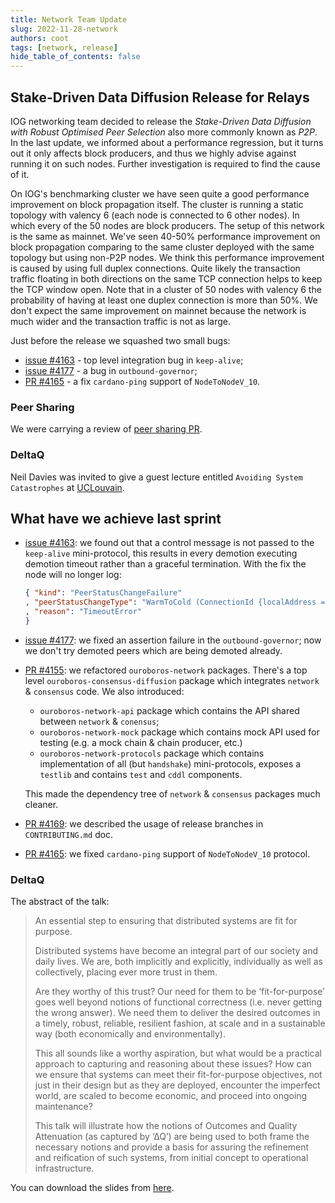 ```yaml
---
title: Network Team Update
slug: 2022-11-28-network
authors: coot
tags: [network, release]
hide_table_of_contents: false
---
```


## Stake-Driven Data Diffusion Release for Relays

IOG networking team decided to release the _Stake-Driven Data Diffusion with
Robust Optimised Peer Selection_ also more commonly known as _P2P_.  In the
last update, we informed about a performance regression, but it turns out it
only affects block producers, and thus we highly advise against running it on
such nodes.  Further investigation is required to find the cause of it.

On IOG's benchmarking cluster we have seen quite a good performance improvement
on block propagation itself.  The cluster is running a static topology with
valency 6 (each node is connected to 6 other nodes).  In which every of the 50
nodes are block producers.  The setup of this network is the same as mainnet.
We've seen 40-50% performance improvement on block propagation comparing to the
same cluster deployed with the same topology but using non-P2P nodes.  We think
this performance improvement is caused by using full duplex connections.  Quite
likely the transaction traffic floating in both directions on the same TCP
connection helps to keep the TCP window open.  Note that in a cluster of 50
nodes with valency 6 the probability of having at least one duplex connection
is more than 50%.  We don't expect the same improvement on mainnet because the
network is much wider and the transaction traffic is not as large.

Just before the release we squashed two small bugs:

* [issue #4163] - top level integration bug in `keep-alive`;
* [issue #4177] - a bug in `outbound-governor`;
* [PR #4165] - a fix `cardano-ping` support of `NodeToNodeV_10`.


### Peer Sharing

We were carrying a review of [peer sharing PR][PR #4019].

### DeltaQ

Neil Davies was invited to give a guest lecture entitled `Avoiding System Catastrophes` at [UCLouvain].

## What have we achieve last sprint

* [issue #4163]: we found out that a control message is not passed to the
  `keep-alive` mini-protocol, this results in every demotion executing demotion
  timeout rather than a graceful termination.  With the fix the node will no longer log:
  ```json
  { "kind": "PeerStatusChangeFailure"
  , "peerStatusChangeType": "WarmToCold (ConnectionId {localAddress = 192.168.0.10:7000, remoteAddress = 3.129.186.40:3000})"
  , "reason": "TimeoutError"
  }
  ````

* [issue #4177]: we fixed an assertion failure in the `outbound-governor`; now
  we don't try demoted peers which are being demoted already.

* [PR #4155]: we refactored `ouroboros-network` packages.  There's a top level
  `ouroboros-consensus-diffusion` package which integrates `network`
  & `consensus` code.  We also introduced:

  - `ouroboros-network-api` package which contains the API shared between
    `network` & `conensus`;
  - `ouroboros-network-mock` package which contains mock API used for testing
    (e.g. a mock chain & chain producer, etc.)
  - `ouroboros-network-protocols` package which contains implementation of all
    (but `handshake`) mini-protocols, exposes a `testlib` and contains `test`
    and `cddl` components.

  This made the dependency tree of `network` & `consensus` packages much
  cleaner.

* [PR #4169]: we described the usage of release branches in `CONTRIBUTING.md`
  doc.

* [PR #4165]: we fixed `cardano-ping` support of `NodeToNodeV_10` protocol.


### DeltaQ

The abstract of the talk:

> An essential step to ensuring that distributed systems are fit for
> purpose.
> 
> Distributed systems have become an integral part of our society and
> daily lives. We are, both implicitly and explicitly, individually as well as
> collectively, placing ever more trust in them.
> 
> Are they worthy of this trust?  Our need for them to be ‘fit-for-purpose’ goes
> well beyond notions of functional correctness (i.e. never getting the wrong
> answer). We need them to deliver the desired outcomes in a timely, robust,
> reliable, resilient fashion, at scale and in a sustainable way (both
> economically and environmentally).
> 
> This all sounds like a worthy aspiration, but what would be a practical
> approach to capturing and reasoning about these issues? How can we ensure that
> systems can meet their fit-for-purpose objectives, not just in their design but
> as they are deployed, encounter the imperfect world, are scaled to become
> economic, and proceed into ongoing maintenance?
> 
> This talk will illustrate how the notions of Outcomes and Quality Attenuation
> (as captured by ‘∆Q’) are being used to both frame the necessary notions and
> provide a basis for assuring the refinement and reification of such systems,
> from initial concept to operational infrastructure.

You can download the slides from [here][slides].

[issue #4163]: https://github.com/input-output-hk/ouroboros-network/issues/4163
[issue #4177]: https://github.com/input-output-hk/ouroboros-network/issues/4177
[PR #4155]: https://github.com/input-output-hk/ouroboros-network/pull/4155
[PR #4169]: https://github.com/input-output-hk/ouroboros-network/pull/4169
[PR #4165]: https://github.com/input-output-hk/ouroboros-network/pull/4165
[PR #4019]: https://github.com/input-output-hk/ouroboros-network/pull/4019
[UCLouvain]: https://uclouvain.be/en/index.html
[slides]: https://github.com/input-output-hk/cardano-updates/blob/main/static/pdf/network/2022-11-24-UCL.pdf

